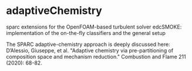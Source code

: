 # adaptiveChemistry
sparc extensions for the OpenFOAM-based turbulent solver edcSMOKE: implementation of the on-the-fly classifiers and the general setup

The SPARC adaptive-chemistry approach is deeply discussed here:
D’Alessio, Giuseppe, et al. "Adaptive chemistry via pre-partitioning of composition space and mechanism reduction." Combustion and Flame 211 (2020): 68-82.
